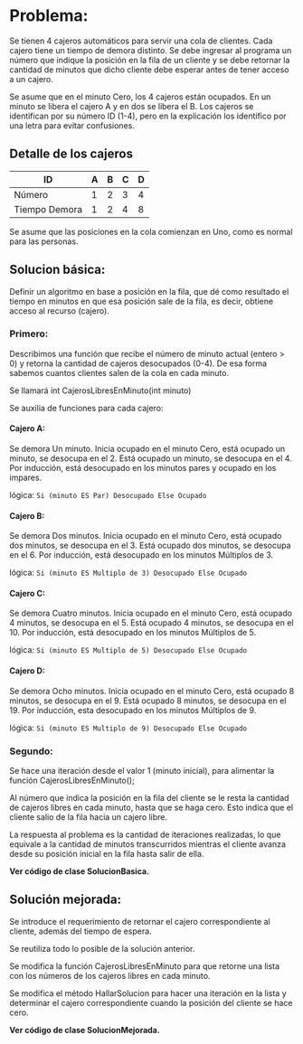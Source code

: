 ﻿# Problema:

Se tienen 4 cajeros automáticos para servir una cola de clientes. Cada cajero tiene un tiempo de demora distinto. Se debe ingresar al programa un número que indique la posición en la fila de un cliente y se debe retornar la cantidad de minutos que dicho cliente debe esperar antes de tener acceso a un cajero.
 
Se asume que en el minuto Cero, los 4 cajeros están ocupados. En un minuto se libera el cajero A y en dos se libera el B. Los cajeros se identifican por su número ID (1-4), pero en la explicación los identifico por una letra para evitar confusiones.

## Detalle de los cajeros

| ID            | A | B | C | D |
|---------------|---|---|---|---|
| Número        | 1 | 2 | 3 | 4 |
| Tiempo Demora | 1 | 2 | 4 | 8 |


Se asume que las posiciones en la cola comienzan en Uno, como es normal para las personas. 

## Solucion básica:

Definir un algoritmo en base a posición en la fila, que dé como resultado el tiempo en minutos en que esa posición sale de la fila, es decir, obtiene acceso al recurso (cajero).


### Primero: 
Describimos una función que recibe el número de minuto actual (entero > 0) y retorna la cantidad de cajeros desocupados (0-4). De esa forma sabemos cuantos clientes salen de la cola en cada minuto.

 Se llamará int CajerosLibresEnMinuto(int minuto)

 Se auxilia de funciones para cada cajero:
 
#### Cajero A:
  Se demora Un minuto. Inicia ocupado en el minuto Cero, está ocupado un minuto, se desocupa en el 2. Está ocupado un minuto, se desocupa en el 4.
  Por inducción, está desocupado en los minutos pares y ocupado en los impares.

 lógica:
   `Si (minuto ES Par)
		Desocupado
	Else
		Ocupado`
		
#### Cajero B:
  Se demora Dos minutos. Inicia ocupado en el minuto Cero, está ocupado dos minutos, se desocupa en el 3. Está ocupado dos minutos, se desocupa en el 6.
  Por inducción, está desocupado en los minutos Múltiplos de 3.
  
  lógica:
   `Si (minuto ES Multiplo de 3)
		Desocupado
	Else
		Ocupado`
		
#### Cajero C:
  Se demora Cuatro minutos. Inicia ocupado en el minuto Cero, está ocupado 4 minutos, se desocupa en el 5. Está ocupado 4 minutos, se desocupa en el 10.
  Por inducción, está desocupado en los minutos Múltiplos de 5.
  
  lógica:
   `Si (minuto ES Multiplo de 5)
		Desocupado
	Else
		Ocupado`
		
#### Cajero D:
  Se demora Ocho minutos. Inicia ocupado en el minuto Cero, está ocupado 8 minutos, se desocupa en el 9. Está ocupado 8 minutos, se desocupa en el 19.
  Por inducción, esta desocupado en los minutos Múltiplos de 9.
  
  lógica:
  `Si (minuto ES Multiplo de 9)
		Desocupado
	Else
		Ocupado`

### Segundo:
 Se hace una iteración desde el valor 1 (minuto inicial), 
 para alimentar la función CajerosLibresEnMinuto();
 
  Al número que indica la posición en la fila del cliente se le resta la cantidad de cajeros libres en cada minuto, hasta que se haga cero. 
  Esto indica que el cliente salio de la fila hacia un cajero libre.

  La respuesta al problema es la cantidad de iteraciones realizadas, lo que equivale a la cantidad de minutos transcurridos mientras el cliente avanza desde su posición inicial en la fila hasta salir de ella.  
  
  **Ver código de clase SolucionBasica.**
 
## Solución mejorada: 

 Se introduce el requerimiento de retornar el cajero correspondiente al cliente, además del tiempo de espera.
 
 Se reutiliza todo lo posible de la solución anterior.
 
 Se modifica la función CajerosLibresEnMinuto para que retorne una lista con los números de los cajeros libres en cada minuto.
 
 Se modifica el método HallarSolucion para hacer una iteración en la lista y determinar el cajero correspondiente cuando la posición del cliente se hace cero.
 
 **Ver código de clase SolucionMejorada.**